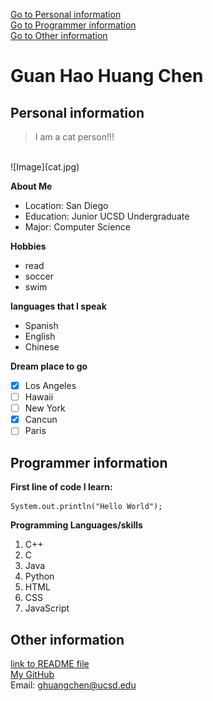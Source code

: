 [Go to Personal information](#Personal-information)
<br/>
[Go to Programmer information](#Programmer-information)
<br/>
[Go to Other information](#Other-information)
# Guan Hao Huang Chen
## Personal information
> I am a cat person!!!
<br/>
![Image](cat.jpg)

**About Me**
- Location: San Diego
- Education: Junior UCSD Undergraduate
- Major: Computer Science

**Hobbies**
- read
- soccer
- swim

**languages that I speak**
- Spanish
- English
- Chinese

**Dream place to go**
- [x]  Los Angeles
- [ ]  Hawaii
- [ ]  New York
- [x]  Cancun
- [ ]  Paris

## Programmer information
**First line of code I learn:**
```
System.out.println("Hello World");
```

**Programming Languages/skills**
1. C++
2. C
3. Java
4. Python
5. HTML
6. CSS
7. JavaScript

## Other information
[link to README file](README.md)
<br/>
[My GitHub](https://github.com/ghuangchen01)
<br/>
Email: ghuangchen@ucsd.edu
